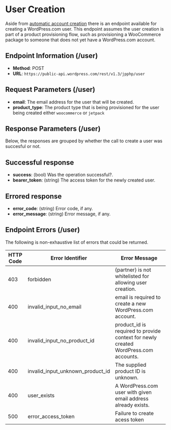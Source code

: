 # User Creation

Aside from [automatic account creation](/jetpack/automatic-account-creation-connection.md) there is an endpoint available for creating a WordPress.com user. This endpoint assumes the user creation is part of a product provisioning flow, such as provisioning a WooCommerce package to someone that does not yet have a WordPress.com account.


## Endpoint Information (/user)

- __Method__: POST
- __URL__: `https://public-api.wordpress.com/rest/v1.3/jpphp/user`

## Request Parameters (/user)

- __email__: The email address for the user that will be created.
- __product_type__: The product type that is being provisioned for the user being created either `woocommerce` or `jetpack`


## Response Parameters (/user)

Below, the responses are grouped by whether the call to create a user was succesful or not.

## Successful response

- __success__: (bool) Was the operation successful?.
- __bearer_token__: (string) The access token for the newly created user.

## Errored response

- __error_code__: (string) Error code, if any.
- __error_message__: (string) Error message, if any.

## Endpoint Errors (/user)

The following is non-exhaustive list of errors that could be returned.

| HTTP Code | Error Identifier          | Error Message                                                             |
| --------- | ------------------------- | ------------------------------------------------------------------------- |
| 403 | forbidden | {partner} is not whitelisted for allowing user creation. |
| 400 | invalid_input_no_email | email is required to create a new WordPress.com account. |
| 400 | invalid_input_no_product_id | product_id is required to provide context for newly created WordPress.com accounts. |
| 400 | invalid_input_unknown_product_id | The supplied product ID is unknown. |
| 400 | user_exists | A WordPress.com user with given email address already exists. |
| 500 | error_access_token | Failure to create acess token
